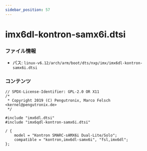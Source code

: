```yaml
---
sidebar_position: 57
---
```

# imx6dl-kontron-samx6i.dtsi

### ファイル情報

- パス: `linux-v6.12/arch/arm/boot/dts/nxp/imx/imx6dl-kontron-samx6i.dtsi`

### コンテンツ

```dtsi
// SPDX-License-Identifier: GPL-2.0 OR X11
/*
 * Copyright 2019 (C) Pengutronix, Marco Felsch <kernel@pengutronix.de>
 */

#include "imx6dl.dtsi"
#include "imx6qdl-kontron-samx6i.dtsi"

/ {
	model = "Kontron SMARC-sAMX6i Dual-Lite/Solo";
	compatible = "kontron,imx6dl-samx6i", "fsl,imx6dl";
};

```
